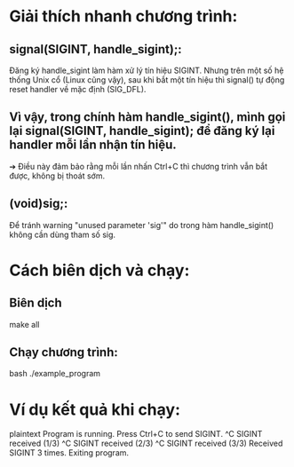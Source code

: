 # Giải thích nhanh chương trình:

## signal(SIGINT, handle_sigint);:
Đăng ký handle_sigint làm hàm xử lý tín hiệu SIGINT.
Nhưng trên một số hệ thống Unix cổ (Linux cũng vậy), sau khi bắt một tín hiệu thì signal() tự động reset handler về mặc định (SIG_DFL).

## Vì vậy, trong chính hàm handle_sigint(), mình gọi lại signal(SIGINT, handle_sigint); để đăng ký lại handler mỗi lần nhận tín hiệu.
➔ Điều này đảm bảo rằng mỗi lần nhấn Ctrl+C thì chương trình vẫn bắt được, không bị thoát sớm.

## (void)sig;:
Để tránh warning "unused parameter 'sig'" do trong hàm handle_sigint() không cần dùng tham số sig.

# Cách biên dịch và chạy:
## Biên dịch 
make all
## Chạy chương trình:
bash
./example_program

# Ví dụ kết quả khi chạy:
plaintext
Program is running. Press Ctrl+C to send SIGINT.
^C
SIGINT received (1/3)
^C
SIGINT received (2/3)
^C
SIGINT received (3/3)
Received SIGINT 3 times. Exiting program.
